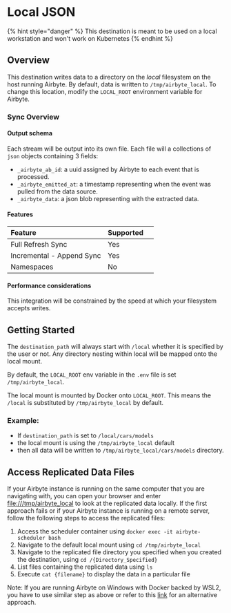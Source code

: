 # Local JSON

{% hint style="danger" %}
This destination is meant to be used on a local workstation and won't work on Kubernetes
{% endhint %}

## Overview

This destination writes data to a directory on the _local_ filesystem on the host running Airbyte. By default, data is written to `/tmp/airbyte_local`. To change this location, modify the `LOCAL_ROOT` environment variable for Airbyte.

### Sync Overview

#### Output schema

Each stream will be output into its own file. Each file will a collections of `json` objects containing 3 fields:

* `_airbyte_ab_id`: a uuid assigned by Airbyte to each event that is processed.
* `_airbyte_emitted_at`: a timestamp representing when the event was pulled from the data source.
* `_airbyte_data`: a json blob representing with the extracted data.

#### Features

| Feature | Supported |  |
| :--- | :--- | :--- |
| Full Refresh Sync | Yes |  |
| Incremental - Append Sync | Yes |  |
| Namespaces | No |  |

#### Performance considerations

This integration will be constrained by the speed at which your filesystem accepts writes.

## Getting Started

The `destination_path` will always start with `/local` whether it is specified by the user or not. Any directory nesting within local will be mapped onto the local mount.

By default, the `LOCAL_ROOT` env variable in the `.env` file is set `/tmp/airbyte_local`.

The local mount is mounted by Docker onto `LOCAL_ROOT`. This means the `/local` is substituted by `/tmp/airbyte_local` by default.

### Example:

* If `destination_path` is set to `/local/cars/models`
* the local mount is using the `/tmp/airbyte_local` default
* then all data will be written to `/tmp/airbyte_local/cars/models` directory.

## Access Replicated Data Files

If your Airbyte instance is running on the same computer that you are navigating with, you can open your browser and enter [file:///tmp/airbyte\_local](file:///tmp/airbyte_local) to look at the replicated data locally.
If the first approach fails or if your Airbyte instance is running on a remote server, follow the following steps to access the replicated files:
1. Access the scheduler container using `docker exec -it airbyte-scheduler bash`
1. Navigate to the default local mount using `cd /tmp/airbyte_local`
1. Navigate to the replicated file directory you specified when you created the destination, using `cd /{Directory_Specified}`
1. List files containing the replicated data using `ls`
1. Execute `cat {filename}` to display the data in a particular file

Note: If you are running Airbyte on Windows with Docker backed by WSL2, you have to use similar step as above or refer to this [link](../tutorials/locating-files-local-destination.md) for an alternative approach.
